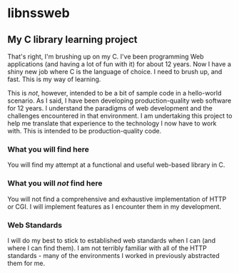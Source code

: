 libnssweb
=========

My C library learning project
-----------------------------

That's right, I'm brushing up on my C. I've been programming Web applications (and having a lot of fun with it) for about 12 years. Now I have a shiny new job where C is the language of choice. I need to brush up, and fast. This is my way of learning.

This is _not_, however, intended to be a bit of sample code in a hello-world scenario. As I said, I have been developing production-quality web software for 12 years. I understand the paradigms of web development and the challenges encountered in that environment. I am undertaking this project to help me translate that experience to the technology I now have to work with. This is intended to be production-quality code.

### What you will find here
You will find my attempt at a functional and useful web-based library in C.

### What you will _not_ find here
You will not find a comprehensive and exhaustive implementation of HTTP or CGI. I will implement features as I encounter them in my development.

### Web Standards
I will do my best to stick to established web standards when I can (and where I can find them). I am not terribly familiar with all of the HTTP standards - many of the environments I worked in previously abstracted them for me.